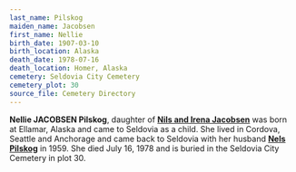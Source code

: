 ```yaml
---
last_name: Pilskog
maiden_name: Jacobsen
first_name: Nellie
birth_date: 1907-03-10
birth_location: Alaska
death_date: 1978-07-16
death_location: Homer, Alaska
cemetery: Seldovia City Cemetery
cemetery_plot: 30
source_file: Cemetery Directory
---
```

**Nellie JACOBSEN Pilskog**, daughter of [**Nils and Irena Jacobsen**](./Jacobsen_Nels_John.md) was born at Ellamar, Alaska and came to Seldovia as a child. She lived in Cordova, Seattle and Anchorage and came back to Seldovia with her husband [**Nels Pilskog**](./Pilskog_Nels_Rasmussen.md) in 1959.  She died July 16, 1978 and is buried in the Seldovia City Cemetery in plot 30. 
